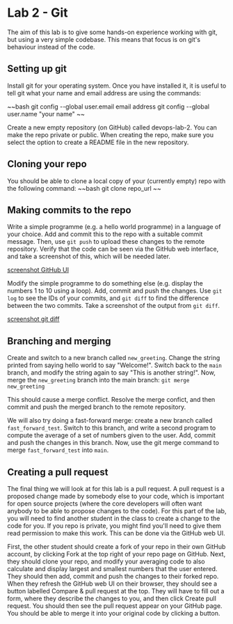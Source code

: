 # Lab 2 - Git

The aim of this lab is to give some hands-on experience working with git, but using a very simple codebase. This means that focus is on git's behaviour instead of the code.

## Setting up git

Install git for your operating system. Once you have installed it, it is useful to tell git what your name and email address are using the commands:

~~bash
git config --global user.email email address
git config --global user.name "your name"
~~

Create a new empty repository (on GitHub) called devops-lab-2. You can make the repo private or public. When creating the repo, make sure you select the option to create a README file in the new repository.

## Cloning your repo

You should be able to clone a local copy of your (currently empty) repo with the following command:
~~bash
git clone repo_url
~~

## Making commits to the repo

Write a simple programme (e.g. a hello world programme) in a language of your choice. Add and commit this to the repo with a suitable commit message. Then, use `git push` to upload these changes to the remote repository. Verify that the code can be seen via the GitHub web interface, and take a screenshot of this, which will be needed later. 

[screenshot GitHub UI](1-1.png)

Modify the simple programme to do something else (e.g. display the numbers 1 to 10 using a loop). Add, commit and push the changes. Use `git log` to see the IDs of your commits, and `git diff` to find the difference between the two commits. Take a screenshot of the output from `git diff`.

[screenshot git diff](2-1.png)

## Branching and merging

Create and switch to a new branch called `new_greeting`. Change the string printed from saying hello world to say "Welcome!". Switch back to the `main` branch, and modify the string again to say "This is another string!". Now, merge the `new_greeting` branch into the main branch:
`git merge new_greeting`

This should cause a merge conflict. Resolve the merge confict, and then commit and push the merged branch to the remote repository.

We will also try doing a fast-forward merge: create a new branch called `fast_forward_test`. Switch to this branch, and write a second program to compute the average of a set of numbers given to the user. Add, commit and push the changes in this branch. Now, use the git merge command to merge `fast_forward_test` into `main`.

## Creating a pull request

The final thing we will look at for this lab is a pull request. A pull request is a proposed change made by somebody else to your code, which is important for open source projects (where the core developers will often want anybody to be able to propose changes to the code). For this part of the lab, you will need to find another student in the class to create a change to the code for you. If you repo is private, you might find you'll need to give them read permission to make this work. This can be done via the GitHub web UI.

First, the other student should create a fork of your repo in their own GitHub account, by clicking Fork at the top right of your repo page on GitHub. Next, they should clone your repo, and modify your averaging code to also calculate and display largest and smallest numbers that the user entered. They should then add, commit and push the changes to their forked repo. When they refresh the GitHub web UI on their browser, they should see a button labelled Compare & pull request at the top. They will have to fill out a form, where they describe the changes to you, and then click Create pull request. You should then see the pull request appear on your GitHub page. You should be able to merge it into your original code by clicking a button.